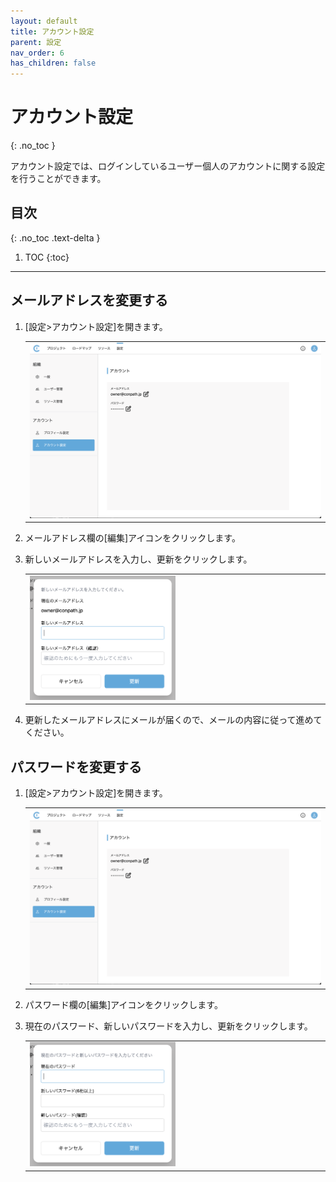 ```yaml
---
layout: default
title: アカウント設定
parent: 設定
nav_order: 6
has_children: false
---
```


# アカウント設定
{: .no_toc }

アカウント設定では、ログインしているユーザー個人のアカウントに関する設定を行うことができます。

## 目次
{: .no_toc .text-delta }

1. TOC
{:toc}

---

## メールアドレスを変更する

1. [設定>アカウント設定]を開きます。

   <table><tr><td>
   <img src="/assets/images/settings/account.png" width="100%">
   </td></tr></table>

2. メールアドレス欄の[編集]アイコンをクリックします。
3. 新しいメールアドレスを入力し、更新をクリックします。

   <table><tr><td>
   <img src="/assets/images/settings/account/1.png" width="50%">
   </td></tr></table>

4. 更新したメールアドレスにメールが届くので、メールの内容に従って進めてください。

## パスワードを変更する

1. [設定>アカウント設定]を開きます。

   <table><tr><td>
   <img src="/assets/images/settings/account.png" width="100%">
   </td></tr></table>

2. パスワード欄の[編集]アイコンをクリックします。
3. 現在のパスワード、新しいパスワードを入力し、更新をクリックします。

   <table><tr><td>
   <img src="/assets/images/settings/account/2.png" width="50%">
   </td></tr></table>